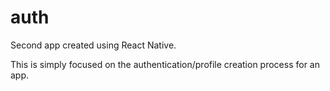 # auth
Second app created using React Native.

This is simply focused on the authentication/profile creation process for an app. 
